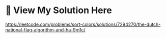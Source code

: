 # 🔗 View My Solution Here
https://leetcode.com/problems/sort-colors/solutions/7294270/the-dutch-national-flag-algorithm-and-ha-9m1c/
